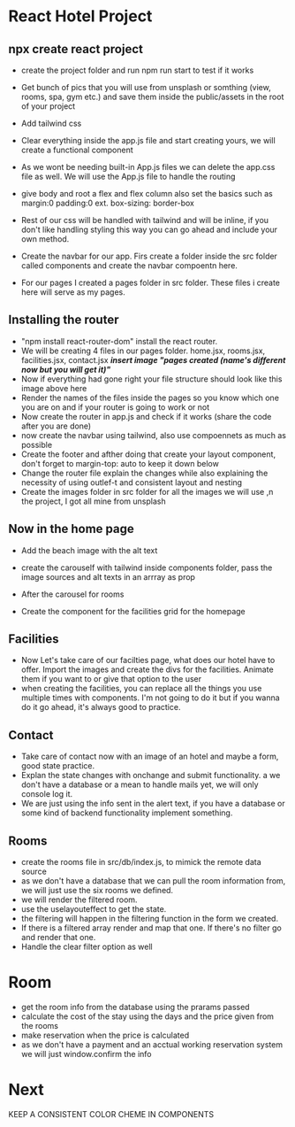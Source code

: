 # React Hotel Project
## npx create react project
*   create the project folder and run npm run start to test if it works

*   Get bunch of pics that you will use from unsplash or somthing (view, rooms, spa, gym etc.) and save them inside the public/assets in the root of your project

*   Add tailwind css

*   Clear everything inside the app.js file and start creating yours, we will create a functional component

*   As we wont be needing built-in App.js files we can delete the app.css file as well. We will use the App.js file to handle the routing

*   give body and root a flex and flex column also set the basics such as margin:0 padding:0 ext. box-sizing: border-box

*   Rest of our css will be handled with tailwind and will be inline, if you don't like handling styling this way you can go ahead and include your own method. 

*   Create the navbar for our app. Firs create a folder inside the src folder called components and create the navbar compoentn here. 

* For our pages I created a pages folder in src folder. These files i create here will serve as my pages. 

## Installing the router

* "npm install react-router-dom" install the react router. 
* We will be creating 4 files in our pages folder. home.jsx, rooms.jsx, facilities.jsx, contact.jsx
***insert image "pages created (name's different now but you will get it)"***
* Now if everything had gone right your file structure should look like this image above here
* Render the names of the files inside the pages so you know which one you are on and if your router is going to work or not
* Now create the router in app.js and check if it works (share the code after you are done)
* now create the navbar using tailwind, also use compoennets as much as possible
* Create the footer and afther doing that create your layout component, don't forget to margin-top: auto to keep it down below
* Change the router file explain the changes while also explaining the necessity of using outlef-t and consistent layout and nesting
* Create the images folder in src folder for all the images we will use ,n the project, I got all mine from unsplash

## Now in the home page
* Add the beach image with the alt text

* create the carouself with tailwind inside components folder, pass the image sources and alt texts in an arrray as prop

* After the carousel for rooms 

* Create the component for the facilities grid for the homepage

## Facilities 
* Now Let's take care of our facilties page, what does our hotel have to offer. Import the images and create the divs for the facilities. Animate them if you want to or give that option to the user
* when creating the facilities, you can replace all the things you use multiple times with components. I'm not going to do it but if you wanna do it go ahead, it's always good to practice.

## Contact
* Take care of contact now with an image of an hotel and maybe a form, good state practice. 
* Explan the state changes with onchange and submit functionality. a we don't have a database or a mean to handle mails yet, we will only console log it. 
* We are just using the info sent in the alert text, if you have a database or some kind of backend functionality implement something. 

## Rooms 
* create the rooms file in src/db/index.js, to mimick the remote data source
* as we don't have a database that we can pull the room information from, we will just use the six rooms we defined.
* we will render the filtered room.
* use the uselayouteffect to get the state.
* the filtering will happen in the filtering function in the form we created. 
* If there is a filtered array render and map that one. If there's no filter go and render that one.
* Handle the clear filter option as well 

# Room
* get the room info from the database using the prarams passed
* calculate the cost of the stay using the days and the price given from the rooms
* make reservation when the price is calculated
* as we don't have a payment and an acctual working reservation system we will just window.confirm the info 

# Next
KEEP A CONSISTENT COLOR CHEME IN COMPONENTS